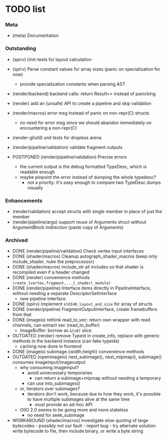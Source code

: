 # TODO list

### Meta
- (meta) Documentation

### Outstanding
- (spirv) Unit-tests for layout calculation
- (spirv) Parse constant values for array sizes (panic on specialization for now)
    - provide specialization constants when parsing AST
- (render/backend) backend calls: return Result<> instead of panicking
- (render) add an (unsafe) API to create a pipeline and skip validation
- (render/macros) error msg instead of panic on non-repr(C) structs
    - no need for error msg since we should abandon immediately on encountering a non-repr(C)
- (render-gl/util) unit tests for dropless arena
- (render/pipeline/validation) validate fragment outputs

- POSTPONED (render/pipeline/validation) Precise errors
    - the current output is the debug formatted TypeDesc, which is readable enough
    - maybe pinpoint the error instead of dumping the whole typedesc? 
        - not a priority: it's easy enough to compare two TypeDesc dumps visually
        
    
### Enhancements
- (render/validation) accept structs with single member in place of just the member
- (render/pipeline/args) support reuse of Arguments struct without ArgumentBlock indirection (paste copy of Arguments)

### Archived
- DONE (render/pipeline/validation) Check vertex input interfaces
- DONE (shader/macros) Cleanup autograph_shader_macros (keep only include_shader, nuke the preprocessor)
- DONE (shader/macros) include_str all includes so that shader is recompiled even if a header changed
- DONE (render) convenience methods `create_{vertex,fragment,...}_shader(_module)`
- DONE (render/pipeline) Interface items directly in PipelineInterface, without needing a separate DescriptorSetInterface
    - new pipeline interface
- DONE (spirv) Implement `std140_layout_and_size` for array of structs
- DONE (render/pipeline) FragmentOutputInterface, create framebuffers from that
- DONE (imageio) rethink read_to_vec: return own wrapper with read channels, can extract vec (read_to_buffer)
     - ImageBuffer: borrow as `&[u8]` slice
- OUTDATED (render) remove TypeId in create_info, replace with generic methods in the backend instance (can fake typeids)
    - caching now done in frontend
- DONE (imageio) subimage.{width,height} convenience methods
- OUTDATED (openimageio) next_subimage(), next_mipmap(), subimage() consumes imageinput/imageoutput
    - why consuming imageinput?
        - avoid unnecessary temporaries
            - can return a subimage+mipmap without needing a temporary
        - can use into_subimages()
    - or, iterators over subimages?
        - iterators don't work, because due to how they work, it's possible to have multiple subimages alive at the same time
            - must provide an ad-hoc API
    - OIIO 2.0 seems to be going more and more stateless
        - no need for seek_subimage
- WORKAROUND (shader/macros) investigate slow quoting of large bytecodes
      - possibly not our fault
          - report bug
      - try alternate solution: write bytecode to file, then include binary, or write a byte string

